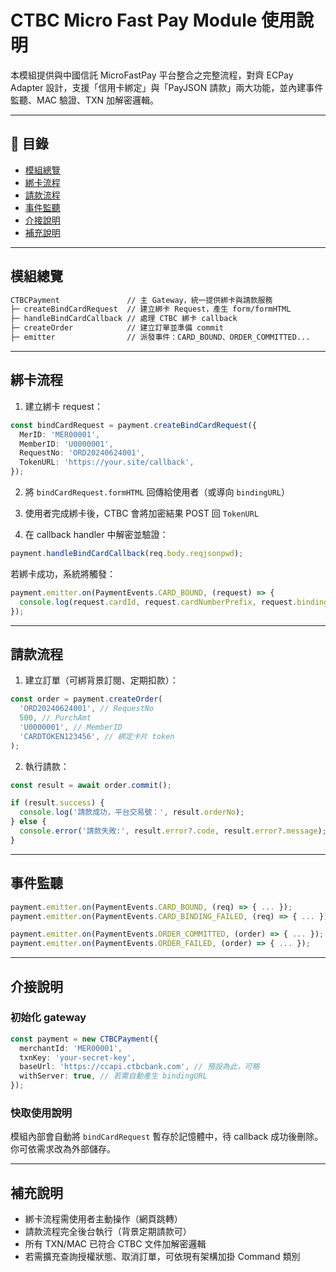 # CTBC Micro Fast Pay Module 使用說明

本模組提供與中國信託 MicroFastPay 平台整合之完整流程，對齊 ECPay Adapter 設計，支援「信用卡綁定」與「PayJSON 請款」兩大功能，並內建事件監聽、MAC 驗證、TXN 加解密邏輯。

---

## 📌 目錄

- [模組總覽](#模組總覽)
- [綁卡流程](#綁卡流程)
- [請款流程](#請款流程)
- [事件監聽](#事件監聽)
- [介接說明](#介接說明)
- [補充說明](#補充說明)

---

## 模組總覽

```txt
CTBCPayment               // 主 Gateway，統一提供綁卡與請款服務
├─ createBindCardRequest  // 建立綁卡 Request，產生 form/formHTML
├─ handleBindCardCallback // 處理 CTBC 綁卡 callback
├─ createOrder            // 建立訂單並準備 commit
├─ emitter                // 派發事件：CARD_BOUND、ORDER_COMMITTED...
```

---

## 綁卡流程

1. 建立綁卡 request：

```ts
const bindCardRequest = payment.createBindCardRequest({
  MerID: 'MER00001',
  MemberID: 'U0000001',
  RequestNo: 'ORD20240624001',
  TokenURL: 'https://your.site/callback',
});
```

2. 將 `bindCardRequest.formHTML` 回傳給使用者（或導向 `bindingURL`）

3. 使用者完成綁卡後，CTBC 會將加密結果 POST 回 `TokenURL`

4. 在 callback handler 中解密並驗證：

```ts
payment.handleBindCardCallback(req.body.reqjsonpwd);
```

若綁卡成功，系統將觸發：

```ts
payment.emitter.on(PaymentEvents.CARD_BOUND, (request) => {
  console.log(request.cardId, request.cardNumberPrefix, request.bindingDate);
});
```

---

## 請款流程

1. 建立訂單（可綁背景訂閱、定期扣款）：

```ts
const order = payment.createOrder(
  'ORD20240624001', // RequestNo
  500, // PurchAmt
  'U0000001', // MemberID
  'CARDTOKEN123456', // 綁定卡片 token
);
```

2. 執行請款：

```ts
const result = await order.commit();

if (result.success) {
  console.log('請款成功，平台交易號：', result.orderNo);
} else {
  console.error('請款失敗:', result.error?.code, result.error?.message);
}
```

---

## 事件監聽

```ts
payment.emitter.on(PaymentEvents.CARD_BOUND, (req) => { ... });
payment.emitter.on(PaymentEvents.CARD_BINDING_FAILED, (req) => { ... });

payment.emitter.on(PaymentEvents.ORDER_COMMITTED, (order) => { ... });
payment.emitter.on(PaymentEvents.ORDER_FAILED, (order) => { ... });
```

---

## 介接說明

### 初始化 gateway

```ts
const payment = new CTBCPayment({
  merchantId: 'MER00001',
  txnKey: 'your-secret-key',
  baseUrl: 'https://ccapi.ctbcbank.com', // 預設為此，可略
  withServer: true, // 若需自動產生 bindingURL
});
```

### 快取使用說明

模組內部會自動將 `bindCardRequest` 暫存於記憶體中，待 callback 成功後刪除。你可依需求改為外部儲存。

---

## 補充說明

- 綁卡流程需使用者主動操作（網頁跳轉）
- 請款流程完全後台執行（背景定期請款可）
- 所有 TXN/MAC 已符合 CTBC 文件加解密邏輯
- 若需擴充查詢授權狀態、取消訂單，可依現有架構加掛 Command 類別
